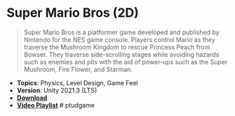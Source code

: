 # Super Mario Bros (2D)

> Super Mario Bros is a platformer game developed and published by Nintendo for the NES game console. Players control Mario as they traverse the Mushroom Kingdom to rescue Princess Peach from Bowser. They traverse side-scrolling stages while avoiding hazards such as enemies and pits with the aid of power-ups such as the Super Mushroom, Fire Flower, and Starman.

- **Topics**: Physics, Level Design, Game Feel
- **Version**: Unity 2021.3 (LTS)
- [**Download**](https://github.com/zigurous/unity-super-mario-tutorial/archive/refs/heads/main.zip)
- [**Video Playlist**](https://youtube.com/playlist?list=PLqlFiJjSZ2x1mrMpSQgYdRm8PyWRTg6He)
#   p t u d g a m e  
 